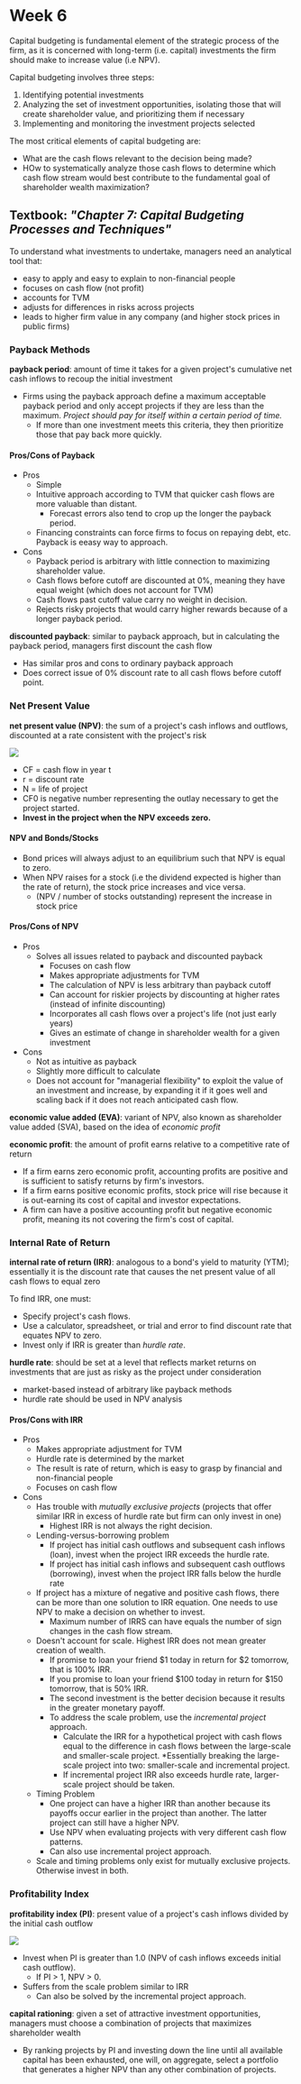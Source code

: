# Week 6

Capital budgeting is fundamental element of the strategic process of the firm, as it is concerned with long-term (i.e. capital) investments the firm should make to increase value (i.e NPV).

Capital budgeting involves three steps:

1. Identifying potential investments
2. Analyzing the set of investment opportunities, isolating those that will create shareholder value, and prioritizing them if necessary
3. Implementing and monitoring the investment projects selected

The most critical elements of capital budgeting are:

- What are the cash flows relevant to the decision being made?
- HOw to systematically analyze those cash flows to determine which cash flow stream would best contribute to the fundamental goal of shareholder wealth maximization?

## Textbook: *"Chapter 7: Capital Budgeting Processes and Techniques"*

To understand what investments to undertake, managers need an analytical tool that:

- easy to apply and easy to explain to non-financial people
- focuses on cash flow (not profit)
- accounts for TVM
- adjusts for differences in risks across projects
- leads to higher firm value in any company (and higher stock prices in public firms)

### Payback Methods

**payback period**: amount of time it takes for a given project's cumulative net cash inflows to recoup the initial investment

- Firms using the payback approach define a maximum acceptable payback period and only accept projects if they are less than the maximum. *Project should pay for itself within a certain period of time.*
  - If more than one investment meets this criteria, they then prioritize those that pay back more quickly.

#### Pros/Cons of Payback

- Pros
  - Simple
  - Intuitive approach according to TVM that quicker cash flows are more valuable than distant.
    - Forecast errors also tend to crop up the longer the payback period.
  - Financing constraints can force firms to focus on repaying debt, etc. Payback is eeasy way to approach.
- Cons
  - Payback period is arbitrary with little connection to maximizing shareholder value.
  - Cash flows before cutoff are discounted at 0%, meaning they have equal weight (which does not account for TVM)
  - Cash flows past cutoff value carry no weight in decision.
  - Rejects risky projects that would carry higher rewards because of a longer payback period.

**discounted payback**: similar to payback approach, but in calculating the payback period, managers first discount the cash flow

- Has similar pros and cons to ordinary payback approach
- Does correct issue of 0% discount rate to all cash flows before cutoff point.

### Net Present Value

**net present value (NPV)**: the sum of a project's cash inflows and outflows, discounted at a rate consistent with the project's risk

<img src="https://render.githubusercontent.com/render/math?math=NPV=CF_0%2b\frac{CF_1}{(1%2br)^1}%2b\frac{CF_2}{(1%2br)^2}%2b\frac{CF_3}{(1%2br)^3}%2b...%2b\frac{CF_N}{(1%2br)^N}">

- CF = cash flow in year t
- r = discount rate
- N = life of project
- CF0 is negative number representing the outlay necessary to get the project started.
- **Invest in the project when the NPV exceeds zero.**

#### NPV and Bonds/Stocks

- Bond prices will always adjust to an equilibrium such that NPV is equal to zero.
- When NPV raises for a stock (i.e the dividend expected is higher than the rate of return), the stock price increases and vice versa.
  - (NPV / number of stocks outstanding) represent the increase in stock price

#### Pros/Cons of NPV

- Pros
  - Solves all issues related to payback and discounted payback
    - Focuses on cash flow
    - Makes appropriate adjustments for TVM
    - The calculation of NPV is less arbitrary than payback cutoff
    - Can account for riskier projects by discounting at higher rates (instead of infinite discounting)
    - Incorporates all cash flows over a project's life (not just early years)
    - Gives an estimate of change in shareholder wealth for a given investment
- Cons
  - Not as intuitive as payback
  - Slightly more difficult to calculate
  - Does not account for "managerial flexibility" to exploit the value of an investment and increase, by expanding it if it goes well and scaling back if it does not reach anticipated cash flow.

**economic value added (EVA)**: variant of NPV, also known as shareholder value added (SVA), based on the idea of *economic profit*

**economic profit**: the amount of profit earns relative to a competitive rate of return

- If a firm earns zero economic profit, accounting profits are positive and is sufficient to satisfy returns by firm's investors.
- If a firm earns positive economic profits, stock price will rise because it is out-earning its cost of capital and investor expectations.
- A firm can have a positive accounting profit but negative economic profit, meaning its not covering the firm's cost of capital.

### Internal Rate of Return

**internal rate of return (IRR)**: analogous to a bond's yield to maturity (YTM); essentially it is the discount rate that causes the net present value of all cash flows to equal zero

To find IRR, one must:

- Specify project's cash flows.
- Use a calculator, spreadsheet, or trial and error to find discount rate that equates NPV to zero.
- Invest only if IRR is greater than *hurdle rate*.

**hurdle rate**: should be set at a level that reflects market returns on investments that are just as risky as the project under consideration

- market-based instead of arbitrary like payback methods
- hurdle rate should be used in NPV analysis

#### Pros/Cons with IRR

- Pros
  - Makes appropriate adjustment for TVM
  - Hurdle rate is determined by the market
  - The result is rate of return, which is easy to grasp by financial and non-financial people
  - Focuses on cash flow
- Cons
  - Has trouble with *mutually exclusive projects* (projects that offer similar IRR in excess of hurdle rate but firm can only invest in one)
    - Highest IRR is not always the right decision.
  - Lending-versus-borrowing problem
    - If project has initial cash outflows and subsequent cash inflows (loan), invest when the project IRR exceeds the hurdle rate.
    - If project has initial cash inflows and subsequent cash outflows (borrowing), invest when the project IRR falls below the hurdle rate
  - If project has a mixture of negative and positive cash flows, there can be more than one solution to IRR equation. One needs to use NPV to make a decision on whether to invest.
    - Maximum number of IRRS can have equals the number of sign changes in the cash flow stream.
  - Doesn't account for scale. Highest IRR does not mean greater creation of wealth.
    - If promise to loan your friend \$1 today in return for \$2 tomorrow, that is 100% IRR.
    - If you promise to loan your friend \$100 today in return for \$150 tomorrow, that is 50% IRR.
    - The second investment is the better decision because it results in the greater monetary payoff.
    - To address the scale problem, use the *incremental project* approach.
      - Calculate the IRR for a hypothetical project with cash flows equal to the difference in cash flows between the large-scale and smaller-scale project. *Essentially breaking the large-scale project into two: smaller-scale and incremental project.
      - If incremental project IRR also exceeds hurdle rate, larger-scale project should be taken.
  - Timing Problem
    - One project can have a higher IRR than another because its payoffs occur earlier in the project than another. The latter project can still have a higher NPV.
    - Use NPV when evaluating projects with very different cash flow patterns.
    - Can also use incremental project approach.
  - Scale and timing problems only exist for mutually exclusive projects. Otherwise invest in both.

### Profitability Index

**profitability index (PI)**: present value of a project's cash inflows divided by the initial cash outflow

<img src="https://render.githubusercontent.com/render/math?math=PI=\frac{\frac{CF_1}{(1%2br)^1}%2b\frac{CF_2}{(1%2br)^2}%2b...%2b\frac{CF_N}{(1%2br)^N}}{CF_0}">

- Invest when PI is greater than 1.0 (NPV of cash inflows exceeds initial cash outflow).
  - If PI > 1, NPV > 0.
- Suffers from the scale problem similar to IRR
  - Can also be solved by the incremental project approach.

**capital rationing**: given a set of attractive investment opportunities, managers must choose a combination of projects that maximizes shareholder wealth

- By ranking projects by PI and investing down the line until all available capital has been exhausted, one will, on aggregate, select a portfolio that generates a higher NPV than any other combination of projects.

